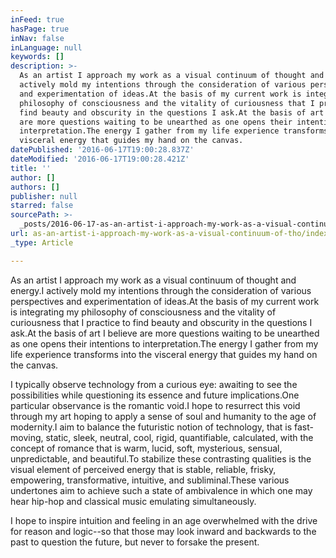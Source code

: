 ```yaml
---
inFeed: true
hasPage: true
inNav: false
inLanguage: null
keywords: []
description: >-
  As an artist I approach my work as a visual continuum of thought and energy.I
  actively mold my intentions through the consideration of various perspectives
  and experimentation of ideas.At the basis of my current work is integrating my
  philosophy of consciousness and the vitality of curiousness that I practice to
  find beauty and obscurity in the questions I ask.At the basis of art I believe
  are more questions waiting to be unearthed as one opens their intentions to
  interpretation.The energy I gather from my life experience transforms into the
  visceral energy that guides my hand on the canvas.
datePublished: '2016-06-17T19:00:28.837Z'
dateModified: '2016-06-17T19:00:28.421Z'
title: ''
author: []
authors: []
publisher: null
starred: false
sourcePath: >-
  _posts/2016-06-17-as-an-artist-i-approach-my-work-as-a-visual-continuum-of-tho.md
url: as-an-artist-i-approach-my-work-as-a-visual-continuum-of-tho/index.html
_type: Article

---
```

As an artist I approach my work as a visual continuum of thought and energy.I actively mold my intentions through the consideration of various perspectives and experimentation of ideas.At the basis of my current work is integrating my philosophy of consciousness and the vitality of curiousness that I practice to find beauty and obscurity in the questions I ask.At the basis of art I believe are more questions waiting to be unearthed as one opens their intentions to interpretation.The energy I gather from my life experience transforms into the visceral energy that guides my hand on the canvas.

I typically observe technology from a curious eye: awaiting to see the possibilities while questioning its essence and future implications.One particular observance is the romantic void.I hope to resurrect this void through my art hoping to apply a sense of soul and humanity to the age of modernity.I aim to balance the futuristic notion of technology, that is fast-moving, static, sleek, neutral, cool, rigid, quantifiable, calculated, with the concept of romance that is warm, lucid, soft, mysterious, sensual, unpredictable, and beautiful.To stabilize these contrasting qualities is the visual element of perceived energy that is stable, reliable, frisky, empowering, transformative, intuitive, and subliminal.These various undertones aim to achieve such a state of ambivalence in which one may hear hip-hop and classical music emulating simultaneously. 

I hope to inspire intuition and feeling in an age overwhelmed with the drive for reason and logic--so that those may look inward and backwards to the past to question the future, but never to forsake the present.
